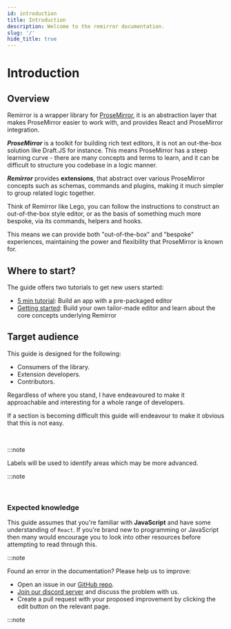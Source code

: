 ```yaml
---
id: introduction
title: Introduction
description: Welcome to the remirror documentation.
slug: '/'
hide_title: true
---
```


# Introduction

## Overview

Remirror is a wrapper library for [ProseMirror](https://prosemirror.net/), it is an abstraction layer that makes ProseMirror easier to work with, and provides React and ProseMirror integration.

**_ProseMirror_** is a toolkit for building rich text editors, it is not an out-the-box solution like Draft.JS for instance. This means ProseMirror has a steep learning curve - there are many concepts and terms to learn, and it can be difficult to structure you codebase in a logic manner.

**_Remirror_** provides **extensions**, that abstract over various ProseMirror concepts such as schemas, commands and plugins, making it much simpler to group related logic together.

Think of Remirror like Lego, you can follow the instructions to construct an out-of-the-box style editor, or as the basis of something much more bespoke, via its commands, helpers and hooks.

This means we can provide both "out-of-the-box" and "bespoke" experiences, maintaining the power and flexibility that ProseMirror is known for.

## Where to start?

The guide offers two tutorials to get new users started:

- [5 min tutorial](/docs/5-min-tutorial): Build an app with a pre-packaged editor
- [Getting started](/docs/getting-started/installation): Build your own tailor-made editor and learn about the core concepts underlying Remirror

## Target audience

This guide is designed for the following:

- Consumers of the library.
- Extension developers.
- Contributors.

Regardless of where you stand, I have endeavoured to make it approachable and interesting for a whole range of developers.

If a section is becoming difficult this guide will endeavour to make it obvious that this is not easy.

<br />

:::note

Labels will be used to identify areas which may be more advanced.

:::note

<br />

### Expected knowledge

This guide assumes that you're familiar with **JavaScript** and have some understanding of `React`. If you're brand new to programming or JavaScript then many would encourage you to look into other resources before attempting to read through this.

:::note

Found an error in the documentation? Please help us to improve:

- Open an issue in our [GitHub repo](https://github.com/remirror/remirror/issues).
- [Join our discord server](https://discord.gg/C4cfrMK) and discuss the problem with us.
- Create a pull request with your proposed improvement by clicking the edit button on the relevant page.

:::note
